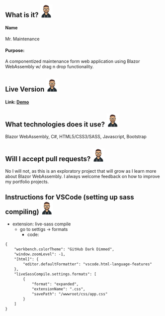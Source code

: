 ## What is it? <img src="./logo.png" width="40" />

#### Name 
Mr. Maintenance
#### Purpose:
A componentized maintenance form web application using Blazor WebAssembly w/ drag n drop functionality.

## Live Version <img src="./logo.png" width="40" />
#### Link: [Demo](https://mrmaintenance.jasontylerrodriguez.com)

## What technologies does it use? <img src="./logo.png" width="40" />
Blazor WebAssembly, C#, HTML5/CSS3/SASS, Javascript, Bootstrap

## Will I accept pull requests? <img src="./logo.png" width="40" />
No I will not, as this is an exploratory project that will grow as I learn more about Blazor WebAssembly. I always welcome feedback on how to improve my portfolio projects.

## Instructions for VSCode (setting up sass compiling) <img src="./logo.png" width="40" />

- extension: live-sass compile
   - go to settigs -> formats
        - code:
```      
{
    "workbench.colorTheme": "GitHub Dark Dimmed",
    "window.zoomLevel": -1,
    "[html]": {
        "editor.defaultFormatter": "vscode.html-language-features"
    },
    "liveSassCompile.settings.formats": [
        {
            "format": "expanded",
            "extensionName": ".css",
            "savePath": "/wwwroot/css/app.css"
        }
    ]
}
```
